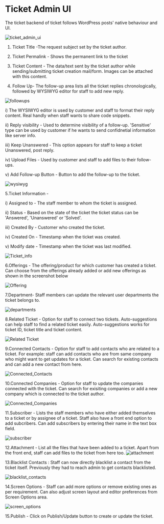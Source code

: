 # Ticket Admin UI

The ticket backend of ticket follows WordPress posts' native behaviour and UI.

![ticket_admin_ui](http://git.rtcamp.com/uploads/rtbiz/rtbiz-helpdesk/b94ca6ee2a/ticket_admin_ui.png)

1. Ticket Title -The request subject set by the ticket author.

2. Ticket Permalink - Shows the permanent link to the ticket

3. Ticket Content - The data/text sent by the ticket author while sending/submitting ticket creation mail/form. Images can be attached with this content.

4. Follow Up- The follow-up area lists all the ticket replies chronologically, followed by WYSIWYG editor for staff to add new reply.

![followups](http://git.rtcamp.com/uploads/rtbiz/rtbiz-helpdesk/e2bf6536cc/followups.png)


i) The WYSIWYG editor is used by customer and staff to format their reply content. Real handly when staff wants to share code snippets.

ii) Reply visibility - Used to determine visibility of a follow-up. 'Sensitive' type can be used by customer if he wants to send confidnetial information like server info.

iii) Keep Unanswered - This option appears for staff to keep a ticket Unanswered, post reply.

iv)  Upload Files - Used by customer and staff to add files to their follow-ups.

v) Add Follow-up Button - Button to add the follow-up to the ticket.

![wysiwyg](http://git.rtcamp.com/uploads/rtbiz/rtbiz-helpdesk/aed10361cc/wysiwyg.png)

5.Ticket Information -


i)  Assigned to - The staff member to whom the ticket is assigned.

ii)  Status -  Based on the state of the ticket the ticket status can be 'Answered', 'Unanswered' or 'Solved'.

iii) Created By - Customer who created the ticket.

iv)  Created On - Timestamp when the ticket was created.

v)  Modify date - Timestamp when the ticket was last modified.


![Ticket_info](http://git.rtcamp.com/uploads/rtbiz/rtbiz-helpdesk/5654444b75/Ticket_info.png)


6.Offerings - The offering/product for which customer has created a ticket. Can choose from the offerings already added or add new offerings as shown in the screenshot below

![Offering](http://git.rtcamp.com/uploads/rtbiz/rtbiz-helpdesk/360f222042/Offering.png)

7.Department- Staff members can update the relevant user departments the ticket belongs to.

![departments](http://git.rtcamp.com/uploads/rtbiz/rtbiz-helpdesk/a3cade9239/departments.png)

8.Related Ticket - Option for staff to connect two tickets. Auto-suggestions can help staff to find a related ticket easily. Auto-suggestions works for ticket ID, ticket title and ticket content.

![Related Ticket](http://git.rtcamp.com/uploads/rtbiz/rtbiz-helpdesk/3db9751fae/Related_Ticket.png)

9.Connected Contacts - Option for staff to add contacts who are related to a ticket. For example: staff can add contacts who are from same company who might want to get updates for a ticket. Can search for existing contacts and can add a new contact from here.

![Connected_Contacts](http://git.rtcamp.com/uploads/rtbiz/rtbiz-helpdesk/d48cb4a1d9/Connected_Contacts.png)


10.Connected Companies - Option for staff to update the companies connected with the ticket. Can search for  exisiting companies or add a new company which is connected to the ticket author.

![Connected_Companies](http://git.rtcamp.com/uploads/rtbiz/rtbiz-helpdesk/63ceb41499/Connected_Companies.png)

11.Subscriber - Lists the staff members who have either added themselves to a ticket or by assignee of a ticket. Staff also have a front end option to add subcribers. Can add subscribers by entering their name in the text box field.

![subscriber](http://git.rtcamp.com/uploads/rtbiz/rtbiz-helpdesk/092f93b2e5/subscriber.png)

12.Attachment - List all the files that have been added to a ticket. Apart from the front end, staff can add files to the ticket from here too.
![attachment](http://git.rtcamp.com/uploads/rtbiz/rtbiz-helpdesk/d6654a7aa5/attachment.png)


13.Blacklist Contacts : Staff can now directly blacklist a contact from the ticket itself. Previously they had to reach admin to get contacts blacklisted.

![blacklist_contacts](http://git.rtcamp.com/uploads/rtbiz/rtbiz-helpdesk/e144d9216d/blacklist_contacts.png)


14.Screen Options - Staff can add more options or remove existing ones as per requirement. Can also adjust screen layout and editor preferences from Screen Options area.

![screen_options](http://git.rtcamp.com/uploads/rtbiz/rtbiz-helpdesk/ac52357829/screen_options.png)

15.Publish - Click on Publish/Update button to create or update the ticket.




